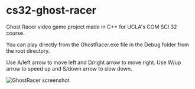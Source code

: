 # cs32-ghost-racer
Ghost Racer video game project made in C++ for UCLA's COM SCI 32 course.

You can play directly from the GhostRacer.exe file in the Debug folder from the root directory.

Use A/left arrow to move left and D/right arrow to move right. Use W/up arrow to speed up and S/down arrow to slow down. 

![GhostRacer screenshot](https://user-images.githubusercontent.com/69874869/147800573-31e08729-9f5c-47ad-b999-0750831f4181.png)
